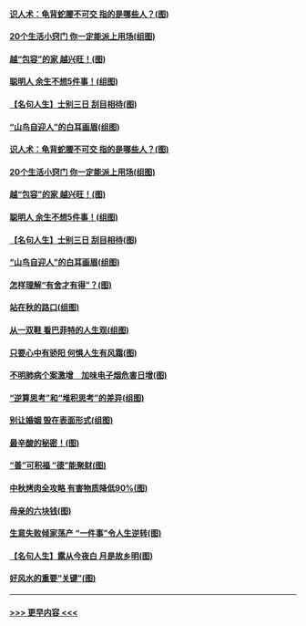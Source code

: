 #### [识人术：龟背蛇腰不可交 指的是哪些人？(图)](../pages/p8/907503.md?t=09161833) 
#### [20个生活小窍门 你一定能派上用场(组图)](../pages/p8/907510.md?t=09161833) 
#### [越“包容”的家 越兴旺！(图)](../pages/p8/907328.md?t=09161833) 
#### [聪明人 余生不想5件事！(组图)](../pages/p8/907364.md?t=09161833) 
#### [【名句人生】士别三日 刮目相待(图)](../pages/p8/906988.md?t=09161833) 
#### [“山鸟自迎人”的白耳画眉(组图)](../pages/p8/907332.md?t=09161833) 
#### [识人术：龟背蛇腰不可交 指的是哪些人？(图)](../pages/p8/907503.md?t=09161833) 
#### [20个生活小窍门 你一定能派上用场(组图)](../pages/p8/907510.md?t=09161833) 
#### [越“包容”的家 越兴旺！(图)](../pages/p8/907328.md?t=09161833) 
#### [聪明人 余生不想5件事！(组图)](../pages/p8/907364.md?t=09161833) 
#### [【名句人生】士别三日 刮目相待(图)](../pages/p8/906988.md?t=09161833) 
#### [“山鸟自迎人”的白耳画眉(组图)](../pages/p8/907332.md?t=09161833) 
#### [怎样理解“有舍才有得”？(图)](../pages/p8/906872.md?t=09161833) 
#### [站在秋的路口(组图)](../pages/p8/906914.md?t=09161833) 
#### [从一双鞋 看巴菲特的人生观(组图)](../pages/p8/907311.md?t=09161833) 
#### [只要心中有骄阳 何惧人生有风霜(图)](../pages/p8/907320.md?t=09161833) 
#### [不明肺病个案激增　加味电子烟危害日增(图)](../pages/p8/907307.md?t=09161833) 
#### [“逆算思考”和“堆积思考”的差异(组图)](../pages/p8/907229.md?t=09161833) 
#### [别让婚姻 毁在表面形式(组图)](../pages/p8/907118.md?t=09161833) 
#### [最辛酸的秘密！(图)](../pages/p8/906327.md?t=09161833) 
#### [“善”可积福 “德”能聚财(图)](../pages/p8/906906.md?t=09161833) 
#### [中秋烤肉全攻略 有害物质降低90%(图)](../pages/p8/907227.md?t=09161833) 
#### [母亲的六块钱(图)](../pages/p8/907107.md?t=09161833) 
#### [生意失败倾家荡产 “一件事”令人生逆转(图)](../pages/p8/907101.md?t=09161833) 
#### [【名句人生】露从今夜白 月是故乡明(图)](../pages/p8/906558.md?t=09161833) 
#### [好风水的重要“关键”(图)](../pages/p8/907087.md?t=09161833) 

----
#### [ >>> 更早内容 <<< ](../indexes/p8-earlier.md)
